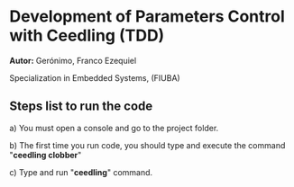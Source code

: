 # Development of Parameters Control with Ceedling (TDD)

**Autor:** Gerónimo, Franco Ezequiel

Specialization in Embedded Systems, (FIUBA)
## Steps list to run the code

a) You must open a console and go to the project folder.

b) The first time you run code, you should type and execute the command "**ceedling clobber**"

c) Type and run "**ceedling**" command.